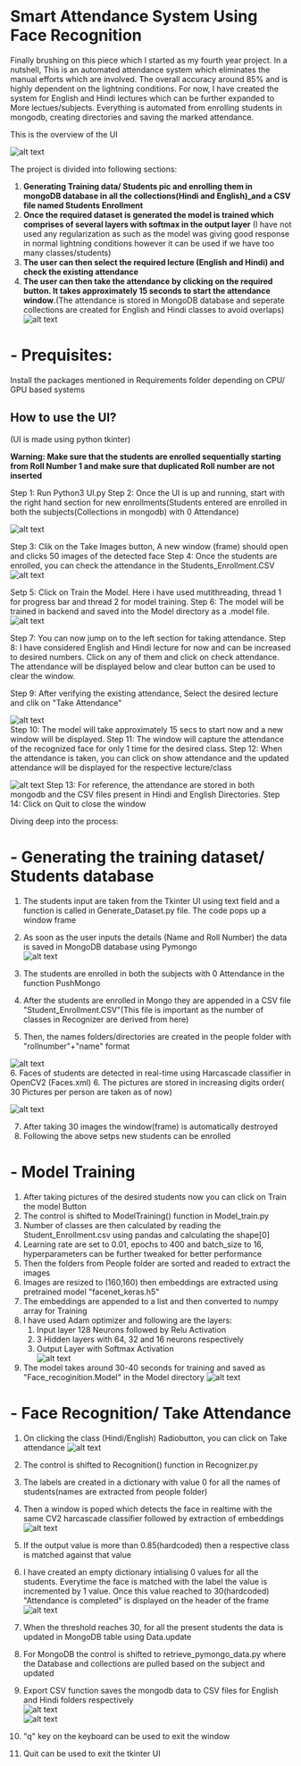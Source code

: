 # **Smart Attendance System Using Face Recognition**

Finally brushing on this piece which I started as my fourth year project. In a nutshell, This is an automated attendance system which eliminates the manual efforts which are involved. The overall accuracy around 85% and is highly dependent on the lightning conditions. For now, I have created the system for English and Hindi lectures which can be further expanded to More lectues/subjects. Everything is automated from enrolling students in mongodb, creating directories and saving the marked attendance.



This is the overview of the UI


![alt text](images/Main_UI.png)

The project is divided into following sections:
1. **Generating Training data/ Students pic and enrolling them in mongoDB database in all the collections(Hindi and English)_and a CSV file named Students Enrollment**
2. **Once the required dataset is generated the model is trained which comprises of several layers with softmax in the output layer** (I have not used any regularization as such as the model was giving good response in normal lightning conditions however it can be used if we have too many classes/students)
3. **The user can then select the required lecture (English and Hindi) and check the existing attendance** 
4. **The user can then take the attendance by clicking on the required button. It takes approximately 15 seconds to start the attendance window**.(The attendance is stored in MongoDB database and seperate collections are created for English and Hindi classes to avoid overlaps)
![alt text](images/17.png)


# - **Prequisites:**

Install the packages mentioned in Requirements folder depending on CPU/ GPU based systems

## **How to use the UI?**
(UI is made using python tkinter)

**Warning: Make sure that the students are enrolled sequentially starting from Roll Number 1 and make sure that duplicated Roll number are not inserted**

Step 1: Run Python3 UI.py
Step 2: Once the UI is up and running, start with the right hand section for new enrollments(Students entered are enrolled in both the subjects(Collections in mongodb) with 0 Attendance)

![alt text](images/1.png)

Step 3: Clik on the Take Images button, A new window (frame) should open and clicks 50 images of the detected face
Step 4: Once the students are enrolled, you can check the attendance in the Students_Enrollment.CSV
 ![alt text](images/3.png)

Setp 5: Click on Train the Model. Here i have used mutithreading, thread 1 for progress bar and thread 2 for model training. 
Step 6: The model will be trained in backend and saved into the Model directory as a .model file.
 ![alt text](images/4.png)<br/>
 
Step 7: You can now jump on to the left section for taking attendance.
Step 8: I have considered English and Hindi lecture for now and can be increased to desired numbers. Click on any of them and click on check attendance. The attendance will be displayed below and clear button can be used to clear the window.

Step 9: After verifying the existing attendance, Select the desired lecture and clik on "Take Attendance"

![alt text](images/5.png)<br/>
Step 10: The model will take approximately 15 secs to start now and a new window will be displayed.
Step 11: The window will capture the attendance of the recognized face for only 1 time for the desired class.
Step 12: When the attendance is taken, you can click on show attendance and the updated attendance will be displayed for the respective lecture/class

![alt text](images/6.png)
Step 13: For reference, the attendance are stored in both mongodb and the CSV files present in Hindi and English Directories.
Step 14: Click on Quit to close the window



Diving deep into the process: 

# - **Generating the training dataset/ Students database**

1. The students input are taken from the Tkinter UI using text field and a function is called in Generate_Dataset.py file. The code pops up a window frame
2. As soon as the user inputs the details (Name and Roll Number) the data is saved in MongoDB database using Pymongo<br/>
![alt text](images/7.png)<br/>

3. The students are enrolled in both the subjects with 0 Attendance in the function PushMongo
4. After the students are enrolled in Mongo they are appended in a CSV file "Student_Enrollment.CSV"(This file is important as the number of classes in Recognizer are derived from here)
5. Then, the names folders/directories are created in the people folder with "rollnumber"+"name" format<br/>

![alt text](images/8.png)<br/>
6. Faces of students are detected in real-time using Harcascade classifier in OpenCV2 (Faces.xml)
6. The pictures are stored in increasing digits order( 30 Pictures per person are taken as of now)<br/>

![alt text](images/9.png)<br/>

7. After taking 30 images the window(frame) is automatically destroyed
8. Following the above setps new students can be enrolled<br/>



# - **Model Training**

1. After taking pictures of the desired students now you can click on Train the model Button
2. The control is shifted to ModelTraining() function in Model_train.py
3. Number of classes are then calculated by reading the Student_Enrollment.csv using pandas and calculating the shape[0]
4. Learning rate are set to 0.01, epochs to 400 and batch_size to 16, hyperparameters can be further tweaked for better performance
5. Then the folders from People folder are sorted and readed to extract the images
6. Images are resized to (160,160) then embeddings are extracted using pretrained model "facenet_keras.h5"
7. The embeddings are appended to a list and then converted to numpy array for Training
8. I have used Adam optimizer and following are the layers:
	1. Input layer 128 Neurons followed by Relu Activation
	2. 3 Hidden layers with 64, 32 and 16 neurons respectively
	3. Output Layer with Softmax Activation<br/>
![alt text](images/10.png)<br/>
9. The model takes around 30-40 seconds for training and saved as "Face_recoginition.Model" in the Model directory
![alt text](images/11.png)<br/>



# - **Face Recognition/ Take Attendance**
1. On clicking the class (Hindi/English) Radiobutton, you can click on Take attendance
![alt text](images/12.png)<br/>

2. The control is shifted to Recognition() function in Recognizer.py
3. The labels are created in a dictionary with value 0 for all the names of students(names are extracted from people folder)
4. Then a window is poped which detects the face in realtime with the same CV2 harcascade classifier followed by extraction of embeddings <br/>
![alt text](images/13.png)<br/>
5. If the output value is more than 0.85(hardcoded) then a respective class is matched against that value
6. I have created an empty dictionary intialising 0 values for all the students. Everytime  the face is matched with the label the value is incremented by 1 value. Once this value reached to 30(hardcoded) "Attendance is completed" is displayed on the header of the frame<br/>
![alt text](images/14.png)<br/>
7. When the threshold reaches 30, for all the present students the data is updated in MongoDB table using Data.update
8. For MongoDB the control is shifted to retrieve_pymongo_data.py where the Database and collections are pulled based on the subject and updated
9. Export CSV function saves the mongodb data to CSV files for English and Hindi folders respectively<br/>
![alt text](images/15.png)<br/>
![alt text](images/16.png)<br/>
10. "q" key on the keyboard can be used to exit the window
11. Quit can be used to exit the tkinter UI




